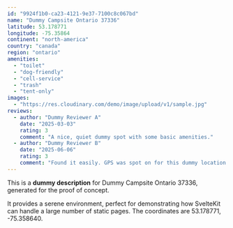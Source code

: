 ```yaml
---
id: "9924f1b0-ca23-4121-9e37-7100c8c067bd"
name: "Dummy Campsite Ontario 37336"
latitude: 53.178771
longitude: -75.35864
continent: "north-america"
country: "canada"
region: "ontario"
amenities:
  - "toilet"
  - "dog-friendly"
  - "cell-service"
  - "trash"
  - "tent-only"
images:
  - "https://res.cloudinary.com/demo/image/upload/v1/sample.jpg"
reviews:
  - author: "Dummy Reviewer A"
    date: "2025-03-03"
    rating: 3
    comment: "A nice, quiet dummy spot with some basic amenities."
  - author: "Dummy Reviewer B"
    date: "2025-06-06"
    rating: 3
    comment: "Found it easily. GPS was spot on for this dummy location."
---
```


This is a **dummy description** for Dummy Campsite Ontario 37336, generated for the proof of concept.

It provides a serene environment, perfect for demonstrating how SvelteKit can handle a large number of static pages. The coordinates are 53.178771, -75.358640.
